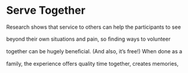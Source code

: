 # Serve Together

Research shows that service to others can help the participants to see

beyond their own situations and pain, so ﬁnding ways to volunteer

together can be hugely beneﬁcial. (And also, it’s free!) When done as a

family, the experience oﬀers quality time together, creates memories,